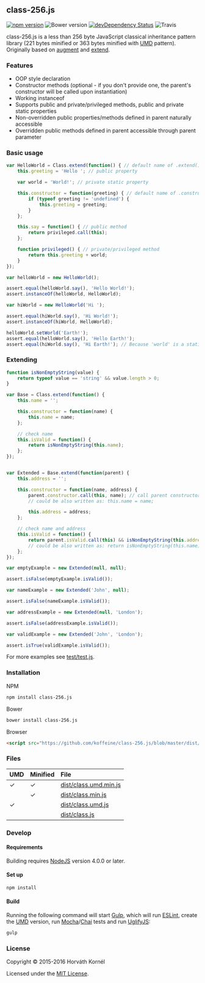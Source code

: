 ## class-256.js

[![npm version](https://img.shields.io/npm/v/class-256.js.svg)](https://www.npmjs.com/package/class-256.js)
![Bower version](https://img.shields.io/bower/v/class-256.js.svg)
[![devDependency Status](https://david-dm.org/koffeine/class-256.js/dev-status.svg)](https://david-dm.org/koffeine/class-256.js#info=devDependencies)
![Travis](https://img.shields.io/travis/koffeine/class-256.js.svg)

class-256.js is a less than 256 byte JavaScript classical inheritance pattern library (221 bytes minified or 363 bytes minified with [UMD](https://github.com/umdjs/umd) pattern).  
Originally based on [augment](https://github.com/javascript/augment) and [extend](https://github.com/jazdw/extend).

### Features

* OOP style declaration
* Constructor methods (optional - if you don't provide one, the parent's constructor will be called upon instantiation)
* Working instanceof
* Supports public and private/privileged methods, public and private static properties
* Non-overridden public properties/methods defined in parent naturally accessible
* Overridden public methods defined in parent accessible through parent parameter

### Basic usage

```js
var HelloWorld = Class.extend(function() { // default name of .extend() can be changed via constant
	this.greeting = 'Hello '; // public property

	var world = 'World!'; // private static property

	this.constructor = function(greeting) { // default name of .constructor() can be changed via constant
		if (typeof greeting != 'undefined') {
			this.greeting = greeting;
		}
	};

	this.say = function() { // public method
		return privileged.call(this);
	};

	function privileged() { // private/privileged method
		return this.greeting + world;
	}
});

var helloWorld = new HelloWorld();

assert.equal(helloWorld.say(), 'Hello World!');
assert.instanceOf(helloWorld, HelloWorld);

var hiWorld = new HelloWorld('Hi ');

assert.equal(hiWorld.say(), 'Hi World!');
assert.instanceOf(hiWorld, HelloWorld);

helloWorld.setWorld('Earth!');
assert.equal(helloWorld.say(), 'Hello Earth!');
assert.equal(hiWorld.say(), 'Hi Earth!'); // Because 'world' is a static property
```

### Extending

```js
function isNonEmptyString(value) {
	return typeof value == 'string' && value.length > 0;
}

var Base = Class.extend(function() {
	this.name = '';

	this.constructor = function(name) {
		this.name = name;
	};

	// check name
	this.isValid = function() {
		return isNonEmptyString(this.name);
	};
});


var Extended = Base.extend(function(parent) {
	this.address = '';

	this.constructor = function(name, address) {
		parent.constructor.call(this, name); // call parent constructor
		// could be also written as: this.name = name;

		this.address = address;
	};

	// check name and address
	this.isValid = function() {
		return parent.isValid.call(this) && isNonEmptyString(this.address);
		// could be also written as: return isNonEmptyString(this.name) && isNonEmptyString(this.address);
	};
});

var emptyExample = new Extended(null, null);

assert.isFalse(emptyExample.isValid());

var nameExample = new Extended('John', null);

assert.isFalse(nameExample.isValid());

var addressExample = new Extended(null, 'London');

assert.isFalse(addressExample.isValid());

var validExample = new Extended('John', 'London');

assert.isTrue(validExample.isValid());
```

For more examples see [test/test.js](https://github.com/koffeine/class-256.js/blob/master/test/test.js).

### Installation

NPM

```sh
npm install class-256.js
```

Bower

```sh
bower install class-256.js
```

Browser

```html
<script src="https://github.com/koffeine/class-256.js/blob/master/dist/class.umd.min.js"></script>
```

### Files

| UMD | Minified | File                                                                                                |
|:----|:---------|:----------------------------------------------------------------------------------------------------|
| ✓   | ✓        | [dist/class.umd.min.js](https://github.com/koffeine/class-256.js/blob/master/dist/class.umd.min.js) |
|     | ✓        | [dist/class.min.js](https://github.com/koffeine/class-256.js/blob/master/dist/class.min.js)         |
| ✓   |          | [dist/class.umd.js](https://github.com/koffeine/class-256.js/blob/master/dist/class.umd.js)         |
|     |          | [dist/class.js](https://github.com/koffeine/class-256.js/blob/master/dist/class.js)                 |


### Develop

#### Requirements

Building requires [NodeJS](https://nodejs.org) version 4.0.0 or later.

#### Set up

```sh
npm install
```

#### Build

Running the following command will start [Gulp](http://gulpjs.com), which will run [ESLint](http://eslint.org), create the [UMD](https://github.com/umdjs/umd) version, run [Mocha](http://mochajs.org)/[Chai](http://chaijs.com) tests and run [UglifyJS](http://lisperator.net/uglifyjs):

```sh
gulp
```

### License

Copyright © 2015-2016 Horváth Kornél

Licensed under the [MIT License](https://github.com/koffeine/class-256.js/blob/master/LICENSE).
